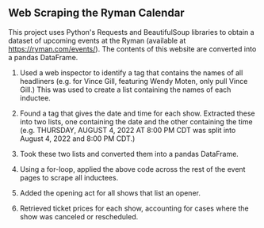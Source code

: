 ## Web Scraping the Ryman Calendar

This project uses Python's Requests and BeautifulSoup libraries to obtain a dataset of upcoming events at the Ryman (available at https://ryman.com/events/). The contents of this website are converted into a pandas DataFrame.

1. Used a web inspector to identify a tag that contains the names of all headliners (e.g. for Vince Gill, featuring Wendy Moten, only pull Vince Gill.) This was used to create a list containing the names of each inductee.

2. Found a tag that gives the date and time for each show. Extracted these into two lists, one containing the date and the other containing the time (e.g. THURSDAY, AUGUST 4, 2022 AT 8:00 PM CDT was split into August 4, 2022 and 8:00 PM CDT.)

3. Took these two lists and converted them into a pandas DataFrame.

4. Using a for-loop, applied the above code across the rest of the event pages to scrape all inductees.

5. Added the opening act for all shows that list an opener.

6. Retrieved ticket prices for each show, accounting for cases where the show was canceled or rescheduled.
